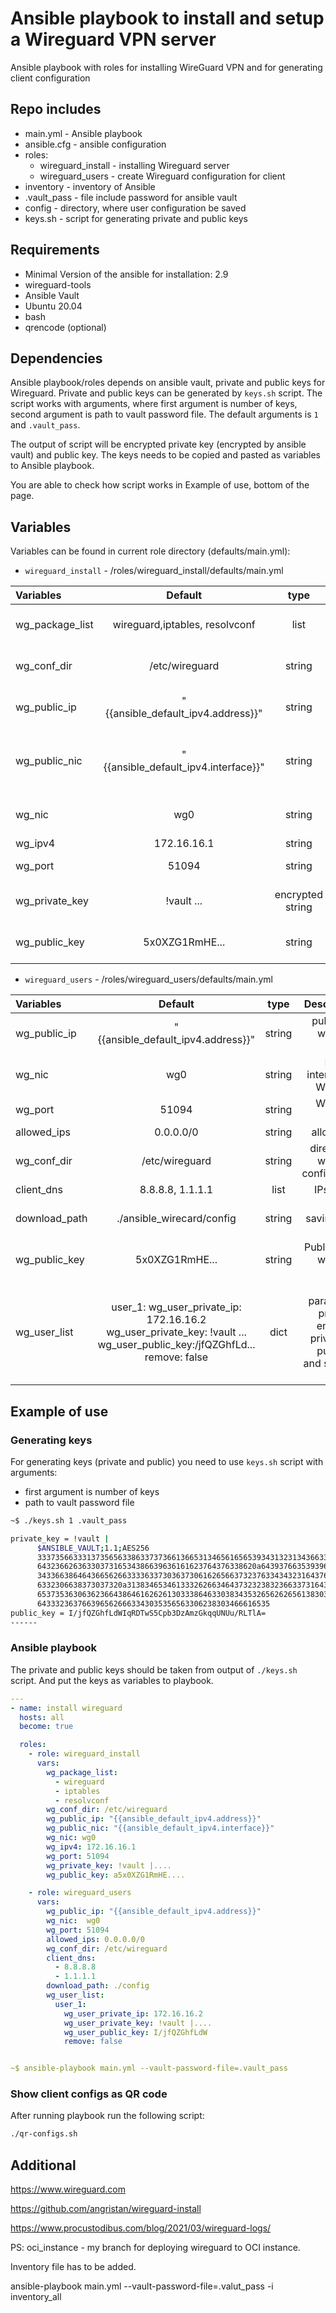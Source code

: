 # Ansible playbook to install and setup a Wireguard VPN server

Ansible playbook with roles for installing WireGuard VPN and for generating client configuration

## Repo includes

* main.yml - Ansible playbook
* ansible.cfg - ansible configuration
* roles:
  * wireguard_install - installing Wireguard server
  * wireguard_users -  create Wireguard configuration for client
* inventory - inventory of Ansible
* .vault_pass - file include password for ansible vault
* config - directory, where user configuration be saved
* keys.sh - script for generating private and public keys

## Requirements

* Minimal Version of the ansible for installation: 2.9
* wireguard-tools
* Ansible Vault
* Ubuntu 20.04
* bash
* qrencode (optional)

## Dependencies

Ansible playbook/roles depends on ansible vault, private and public keys for Wireguard.
Private and public keys can be generated by ```keys.sh``` script. The script works with arguments, where first argument is number of keys, second argument is path to vault password file. The default arguments is ```1``` and ```.vault_pass```.

The output of script will be encrypted private key (encrypted by ansible vault) and public key. The keys needs to be copied and pasted as variables to Ansible playbook.

You are able to check how script works in Example of use, bottom of the page.

## Variables

Variables can be found in current role directory (defaults/main.yml):

* ```wireguard_install``` - /roles/wireguard_install/defaults/main.yml

| Variables       |               Default                |       type       |                                 Descrription |
| :-------------- | :----------------------------------: | :--------------: | -------------------------------------------: |
| wg_package_list |    wireguard,iptables, resolvconf    |       list       |            Packages fro installing wireguard |
| wg_conf_dir     |            /etc/wireguard            |      string      |         directory of wireguard configuration |
| wg_public_ip    |  "{{ansible_default_ipv4.address}}"  |      string      |                public IP of wireguard server |
| wg_public_nic   | "{{ansible_default_ipv4.interface}}" |      string      | Public Network interface of wireguard server |
| wg_nic          |                 wg0                  |      string      |              Network interface for Wireguard |
| wg_ipv4         |             172.16.16.1              |      string      |                                 Wireguard IP |
| wg_port         |                51094                 |      string      |                               Wireguard Port |
| wg_private_key  |              !vault ...              | encrypted string |              Private key of wireguard server |
| wg_public_key   |            5x0XZG1RmHE...            |      string      |               Public key of wireguard server |

* ```wireguard_users``` - /roles/wireguard_users/defaults/main.yml

| Variables     |                                                         Default                                                          |  type  |                                                                      Descrription |
| :------------ | :----------------------------------------------------------------------------------------------------------------------: | :----: | --------------------------------------------------------------------------------: |
| wg_public_ip  |                                            "{{ansible_default_ipv4.address}}"                                            | string |                                                     public IP of wireguard server |
| wg_nic        |                                                           wg0                                                            | string |                                                   Network interface for Wireguard |
| wg_port       |                                                          51094                                                           | string |                                                                    Wireguard Port |
| allowed_ips   |                                                        0.0.0.0/0                                                         | string |                                                                       allowed IPs |
| wg_conf_dir   |                                                      /etc/wireguard                                                      | string |                                              directory of wireguard configuration |
| client_dns    |                                                     8.8.8.8, 1.1.1.1                                                     |  list  |                                                                        IPs of DNS |
| download_path |                                                ./ansible_wirecard/config                                                 | string |                                                    path for saving client configs |
| wg_public_key |                                                      5x0XZG1RmHE...                                                      | string |                                                    Public key of wireguard server |
| wg_user_list  | user_1: wg_user_private_ip: 172.16.16.2 wg_user_private_key: !vault ...  wg_user_public_key:/jfQZGhfLd...  remove: false |  dict  | User parameters: private ip, encrypted private key, public key and status of user |

## Example of use

### Generating keys

For generating keys (private and public) you need to use ```keys.sh``` script with arguments:

* first argument is number of keys
* path to vault password file

```sh
~$ ./keys.sh 1 .vault_pass

private_key = !vault |
      $ANSIBLE_VAULT;1.1;AES256
      33373566333137356563386337373661366531346561656539343132313436633633306133633362
      6432366263633037316534386639636161623764376338620a643937663539396137356430643236
      34336638646436656266333363373036373061626566373237633434323164376562636632383066
      6332306638373037320a313834653461333262663464373232383236633731643965333531623562
      65373536306362366438646162626130333864633038343532656262656138303764346265663261
      6433323637663965626663343035356563306238303466616535
public_key = I/jfQZGhfLdWIqRDTwS5Cpb3DzAmzGkqqUNUu/RLTlA=
------

```

### Ansible playbook

The private and public keys should be taken from output of ```./keys.sh``` script. And put the keys as variables to playbook.

```yaml
---
- name: install wireguard
  hosts: all
  become: true

  roles:
    - role: wireguard_install
      vars:
        wg_package_list:
          - wireguard
          - iptables
          - resolvconf
        wg_conf_dir: /etc/wireguard
        wg_public_ip: "{{ansible_default_ipv4.address}}"
        wg_public_nic: "{{ansible_default_ipv4.interface}}"
        wg_nic: wg0
        wg_ipv4: 172.16.16.1
        wg_port: 51094
        wg_private_key: !vault |....
        wg_public_key: a5x0XZG1RmHE....

    - role: wireguard_users
      vars:
        wg_public_ip: "{{ansible_default_ipv4.address}}"
        wg_nic:  wg0
        wg_port: 51094
        allowed_ips: 0.0.0.0/0
        wg_conf_dir: /etc/wireguard
        client_dns:
          - 8.8.8.8
          - 1.1.1.1
        download_path: ./config
        wg_user_list:
          user_1:
            wg_user_private_ip: 172.16.16.2
            wg_user_private_key: !vault |....
            wg_user_public_key: I/jfQZGhfLdW
            remove: false


~$ ansible-playbook main.yml --vault-password-file=.vault_pass
```

### Show client configs as QR code

After running playbook run the following script:

```sh
./qr-configs.sh
```

## Additional

https://www.wireguard.com

https://github.com/angristan/wireguard-install

https://www.procustodibus.com/blog/2021/03/wireguard-logs/


PS: oci_instance - my branch for deploying wireguard to OCI instance.

Inventory file has to be added.

ansible-playbook main.yml --vault-password-file=.valut_pass -i inventory_all
